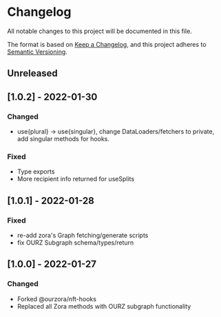 # Changelog

All notable changes to this project will be documented in this file.

The format is based on [Keep a Changelog](https://keepachangelog.com/en/1.0.0/),
and this project adheres to [Semantic Versioning](https://semver.org/spec/v2.0.0.html).

## Unreleased

## [1.0.2] - 2022-01-30

### Changed

- use{plural} -> use{singular}, change DataLoaders/fetchers to private, add singular methods for hooks.

### Fixed

- Type exports
- More recipient info returned for useSplits

## [1.0.1] - 2022-01-28

### Fixed

- re-add zora's Graph fetching/generate scripts
- fix OURZ Subgraph schema/types/return

## [1.0.0] - 2022-01-27

### Changed

- Forked @ourzora/nft-hooks
- Replaced all Zora methods with OURZ subgraph functionality
